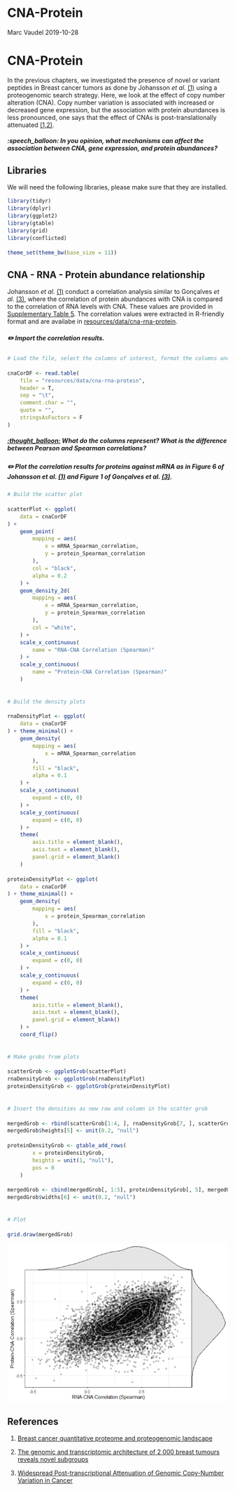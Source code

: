 CNA-Protein
================
Marc Vaudel
2019-10-28

# CNA-Protein

In the previous chapters, we investigated the presence of novel or
variant peptides in Breast cancer tumors as done by Johansson *et al.*
[(1)](#references) using a proteogenomic search strategy. Here, we look
at the effect of copy number alteration (CNA). Copy number variation is
associated with increased or decreased gene expression, but the
association with protein abundances is less pronounced, one says that
the effect of CNAs is post-translationally attenuated
[(1,2)](#references).

##### :speech\_balloon: In you opinion, what mechanisms can affect the association between CNA, gene expression, and protein abundances?

## Libraries

We will need the following libraries, please make sure that they are
installed.

``` r
library(tidyr)
library(dplyr)
library(ggplot2)
library(gtable)
library(grid)
library(conflicted)

theme_set(theme_bw(base_size = 11))
```

## CNA - RNA - Protein abundance relationship

Johansson *et al.* [(1)](#references) conduct a correlation analysis
similar to Gonçalves *et al.* [(3)](#references), where the correlation
of protein abundances with CNA is compared to the correlation of RNA
levels with CNA. These values are provided in [Supplementary Table
5](../resources/Johansson_et_al_breast_cancer_quantitative_proteome_and_proteogenomic_landscape).
The correlation values were extracted in R-friendly format and are
availabe in
[resources/data/cna-rna-protein](resources/data/cna-rna-protein).

##### :pencil2: Import the correlation results.

``` r
# Load the file, select the columns of interest, format the columns and content

cnaCorDF <- read.table(
    file = "resources/data/cna-rna-protein",
    header = T,
    sep = "\t",
    comment.char = "",
    quote = "",
    stringsAsFactors = F
)
```

##### [:thought\_balloon:](answers.md#thought_balloon-what-do-the-columns-represent-what-is-the-difference-between-pearson-and-spearman-correlations) What do the columns represent? What is the difference between Pearson and Spearman correlations?

##### :pencil2: Plot the correlation results for proteins against mRNA as in Figure 6 of Johansson *et al.* [(1)](#references) and Figure 1 of Gonçalves *et al.* [(3)](#references).

``` r
# Build the scatter plot

scatterPlot <- ggplot(
    data = cnaCorDF
) +
    geom_point(
        mapping = aes(
            x = mRNA_Spearman_correlation,
            y = protein_Spearman_correlation
        ),
        col = "black",
        alpha = 0.2
    ) +
    geom_density_2d(
        mapping = aes(
            x = mRNA_Spearman_correlation,
            y = protein_Spearman_correlation
        ),
        col = "white",
    ) +
    scale_x_continuous(
        name = "RNA-CNA Correlation (Spearman)"
    ) +
    scale_y_continuous(
        name = "Protein-CNA Correlation (Spearman)"
    )


# Build the density plots

rnaDensityPlot <- ggplot(
    data = cnaCorDF
) + theme_minimal() + 
    geom_density(
        mapping = aes(
            x = mRNA_Spearman_correlation
        ),
        fill = "black",
        alpha = 0.1
    ) +
    scale_x_continuous(
        expand = c(0, 0)
    ) +
    scale_y_continuous(
        expand = c(0, 0)
    ) +
    theme(
        axis.title = element_blank(),
        axis.text = element_blank(),
        panel.grid = element_blank()
    )

proteinDensityPlot <- ggplot(
    data = cnaCorDF
) + theme_minimal() + 
    geom_density(
        mapping = aes(
            x = protein_Spearman_correlation
        ),
        fill = "black",
        alpha = 0.1
    ) +
    scale_x_continuous(
        expand = c(0, 0)
    ) +
    scale_y_continuous(
        expand = c(0, 0)
    ) +
    theme(
        axis.title = element_blank(),
        axis.text = element_blank(),
        panel.grid = element_blank()
    ) + 
    coord_flip()


# Make grobs from plots

scatterGrob <- ggplotGrob(scatterPlot)
rnaDensityGrob <- ggplotGrob(rnaDensityPlot)
proteinDensityGrob <- ggplotGrob(proteinDensityPlot)


# Insert the densities as new row and column in the scatter grob

mergedGrob <- rbind(scatterGrob[1:4, ], rnaDensityGrob[7, ], scatterGrob[5:nrow(scatterGrob), ], size = "last")
mergedGrob$heights[5] <- unit(0.2, "null")

proteinDensityGrob <- gtable_add_rows(
        x = proteinDensityGrob, 
        heights = unit(1, "null"), 
        pos = 0
    )

mergedGrob <- cbind(mergedGrob[, 1:5], proteinDensityGrob[, 5], mergedGrob[, 6:ncol(mergedGrob)], size = "first")
mergedGrob$widths[6] <- unit(0.2, "null")


# Plot

grid.draw(mergedGrob)
```

![](cna-protein_files/figure-gfm/correlation_plot-1.png)<!-- -->

## References

1)  [Breast cancer quantitative proteome and proteogenomic
    landscape](https://www.ncbi.nlm.nih.gov/pubmed/30962452)

2)  [The genomic and transcriptomic architecture of 2,000 breast tumours
    reveals novel
    subgroups](https://www.ncbi.nlm.nih.gov/pubmed/22522925)

3)  [Widespread Post-transcriptional Attenuation of Genomic Copy-Number
    Variation in Cancer](https://www.ncbi.nlm.nih.gov/pubmed/29032074)
